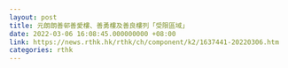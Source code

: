 ```yaml
---
layout: post
title: 元朗朗善邨善愛樓、善勇樓及善良樓列「受限區域」
date: 2022-03-06 16:08:45.000000000 +08:00
link: https://news.rthk.hk/rthk/ch/component/k2/1637441-20220306.htm
categories: rthk
---
```



